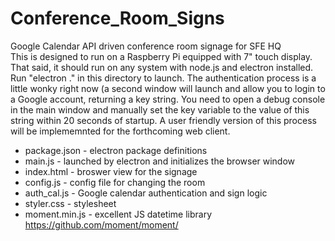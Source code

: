 # Conference_Room_Signs
Google Calendar API driven conference room signage for SFE HQ
<br>
This is designed to run on a Raspberry Pi equipped with 7" touch display. That said, it should run on any system with node.js and electron installed. Run "electron ." in this directory to launch. The authentication process is a little wonky right now (a second window will launch and allow you to login to a Google account, returning a key string. You need to open a debug console in the main window and manually set the key variable to the value of this string within 20 seconds of startup. A user friendly version of this process will be implememnted for the forthcoming web client.
<br>
* package.json - electron package definitions
* main.js - launched by electron and initializes the browser window
* index.html - broswer view for the signage
* config.js - config file for changing the room
* auth_cal.js - Google calendar authentication and sign logic
* styler.css - stylesheet
* moment.min.js - excellent JS datetime library https://github.com/moment/moment/
